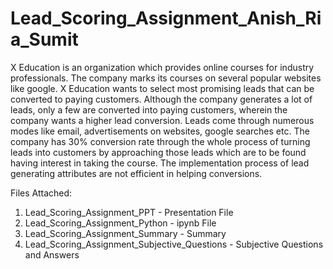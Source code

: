 # Lead_Scoring_Assignment_Anish_Ria_Sumit
X Education is an organization which provides online courses for industry professionals. The company marks its courses on several popular websites like google.
X Education wants to select most promising leads that can be converted to paying customers.
Although the company generates a lot of leads, only a few are converted into paying customers, wherein the company wants a higher lead conversion. Leads come through numerous modes like email, advertisements on websites, google searches etc.
The company has 30% conversion rate through the whole process of turning leads into customers by approaching those leads which are to be found having interest in taking the course. The implementation process of lead generating attributes are not efficient in helping conversions.

Files Attached:

1. Lead_Scoring_Assignment_PPT  - Presentation File
2. Lead_Scoring_Assignment_Python - ipynb File 
3. Lead_Scoring_Assignment_Summary - Summary
4. Lead_Scoring_Assignment_Subjective_Questions - Subjective Questions and Answers







